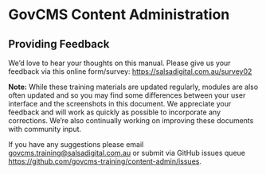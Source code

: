 # GovCMS Content Administration

## Providing Feedback

We’d love to hear your thoughts on this manual. Please give us your feedback via this online form/survey: https://salsadigital.com.au/survey02

**Note:** While these training materials are updated regularly, modules are also often updated and so you may find some differences between your user interface and the screenshots in this document. We appreciate your feedback and will work as quickly as possible to incorporate any corrections. 
We’re also continually working on improving these documents with community input. 

If you have any suggestions please email govcms.training@salsadigital.com.au or submit via GitHub issues queue https://github.com/govcms-training/content-admin/issues. 

